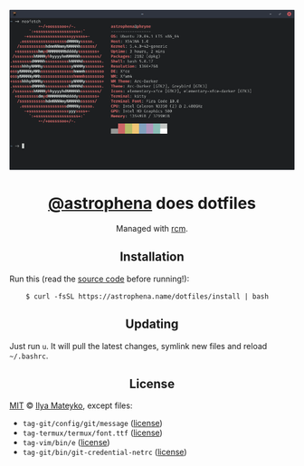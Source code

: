 <div align="center">
  <br>
  <img src="docs/images/xubuntu.png" alt="Xubuntu screenshot">
  <h1><a href="https://github.com/astrophena">@astrophena</a> does dotfiles</h1>
  <p>Managed with <a href="https://github.com/thoughtbot/rcm">rcm</a>.</p>
</div>

<div align="center">
  <h2>Installation</h2>
</div>

Run this (read the [source code](install.sh) before running!):

        $ curl -fsSL https://astrophena.name/dotfiles/install | bash

<div align="center">
  <h2>Updating</h2>
</div>

Just run `u`. It will pull the latest changes, symlink new files and reload `~/.bashrc`.

<div align="center">
  <h2>License</h2>
</div>

[MIT](LICENSE.md) © [Ilya Mateyko](https://github.com/astrophena), except files:

* `tag-git/config/git/message` ([license](https://github.com/thoughtbot/dotfiles/blob/master/LICENSE))
* `tag-termux/termux/font.ttf` ([license](https://github.com/tonsky/FiraCode/blob/master/LICENSE))
* `tag-vim/bin/e` ([license](https://github.com/holman/dotfiles/blob/master/LICENSE.md))
* `tag-git/bin/git-credential-netrc` ([license](https://github.com/git/git/blob/master/contrib/credential/netrc/git-credential-netrc.perl#L69))
